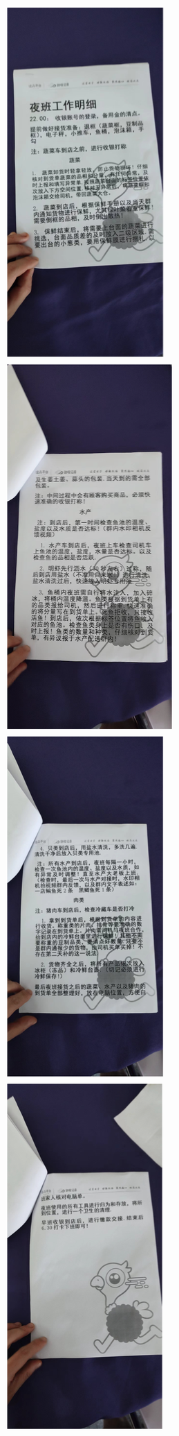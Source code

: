 ![](./Resources/夜班店长工作流程-新版1.png)

![](./Resources/夜班店长工作流程-新版2.png)

![](./Resources/夜班店长工作流程-新版3.png)

![](./Resources/夜班店长工作流程-新版4.png)